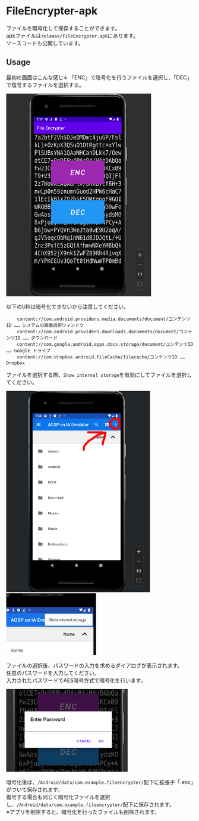 # FileEncrypter-apk
ファイルを暗号化して保存することができます。<br>
apkファイルは`release/FileEncrypter.apk`にあります。<br>
ソースコードも公開しています。<br>

## Usage
最初の画面はこんな感じ↓<br1>
「ENC」で暗号化を行うファイルを選択し、「DEC」で復号するファイルを選択する。

![](images/1.png)

以下のURIは暗号化できないから注意してください。<br>
```
    content://com.android.providers.media.documents/document/コンテンツID …… システムの画像選択ウィンドウ
    content://com.android.providers.downloads.documents/document/コンテンツID …… ダウンロード
    content://com.google.android.apps.docs.storage/document/コンテンツID …… Google ドライブ
    content://com.dropbox.android.FileCache/filecache/コンテンツID …… Dropbox
```

ファイルを選択する際、`Show internal storage`を有効にしてファイルを選択してください。<br>
    
![](images/2.png)   ![](images/3.png)

ファイルの選択後、パスワードの入力を求めるダイアログが表示されます。<br>
任意のパスワードを入力してください。<br>
入力されたパスワードでAES暗号方式で暗号化を行います。<br>

![](images/4.png)
    
暗号化後は、`/Android/data/com.example.fileencrypter/`配下に拡張子「.enc」がついて保存されます。<br>
復号する場合も同じく暗号化ファイルを選択し、`/Android/data/com.example.fileencrypter/`配下に保存されます。<br>
※アプリを削除すると、暗号化を行ったファイルも削除されます。
